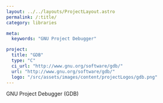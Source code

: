 ```yaml
---
layout: ../../layouts/ProjectLayout.astro
permalink: /:title/
category: libraries

meta:
  keywords: "GNU Project Debugger"

project:
  title: "GDB"
  type: "C"
  ci_url: "http://www.gnu.org/software/gdb/"
  url: "http://www.gnu.org/software/gdb/"
  logo: "/src/assets/images/content/projectLogos/gdb.png"
---
```


<p>GNU Project Debugger (GDB)</p>

